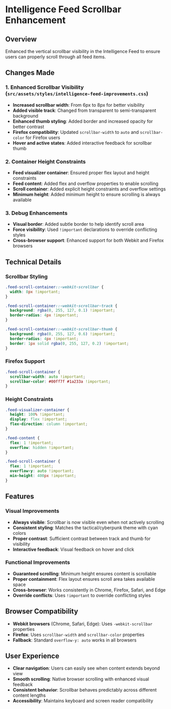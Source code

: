 # Intelligence Feed Scrollbar Enhancement

## Overview
Enhanced the vertical scrollbar visibility in the Intelligence Feed to ensure users can properly scroll through all feed items.

## Changes Made

### 1. Enhanced Scrollbar Visibility (`src/assets/styles/intelligence-feed-improvements.css`)
- **Increased scrollbar width**: From 6px to 8px for better visibility
- **Added visible track**: Changed from transparent to semi-transparent background
- **Enhanced thumb styling**: Added border and increased opacity for better contrast
- **Firefox compatibility**: Updated `scrollbar-width` to `auto` and `scrollbar-color` for Firefox users
- **Hover and active states**: Added interactive feedback for scrollbar thumb

### 2. Container Height Constraints
- **Feed visualizer container**: Ensured proper flex layout and height constraints
- **Feed content**: Added flex and overflow properties to enable scrolling
- **Scroll container**: Added explicit height constraints and overflow settings
- **Minimum height**: Added minimum height to ensure scrolling is always available

### 3. Debug Enhancements
- **Visual border**: Added subtle border to help identify scroll area
- **Force visibility**: Used `!important` declarations to override conflicting styles
- **Cross-browser support**: Enhanced support for both Webkit and Firefox browsers

## Technical Details

### Scrollbar Styling
```css
.feed-scroll-container::-webkit-scrollbar {
  width: 8px !important;
}

.feed-scroll-container::-webkit-scrollbar-track {
  background: rgba(0, 255, 127, 0.1) !important;
  border-radius: 4px !important;
}

.feed-scroll-container::-webkit-scrollbar-thumb {
  background: rgba(0, 255, 127, 0.6) !important;
  border-radius: 4px !important;
  border: 1px solid rgba(0, 255, 127, 0.2) !important;
}
```

### Firefox Support
```css
.feed-scroll-container {
  scrollbar-width: auto !important;
  scrollbar-color: #00ff7f #1a233a !important;
}
```

### Height Constraints
```css
.feed-visualizer-container {
  height: 100% !important;
  display: flex !important;
  flex-direction: column !important;
}

.feed-content {
  flex: 1 !important;
  overflow: hidden !important;
}

.feed-scroll-container {
  flex: 1 !important;
  overflow-y: auto !important;
  min-height: 400px !important;
}
```

## Features

### Visual Improvements
- **Always visible**: Scrollbar is now visible even when not actively scrolling
- **Consistent styling**: Matches the tactical/cyberpunk theme with cyan colors
- **Proper contrast**: Sufficient contrast between track and thumb for visibility
- **Interactive feedback**: Visual feedback on hover and click

### Functional Improvements
- **Guaranteed scrolling**: Minimum height ensures content is scrollable
- **Proper containment**: Flex layout ensures scroll area takes available space
- **Cross-browser**: Works consistently in Chrome, Firefox, Safari, and Edge
- **Override conflicts**: Uses `!important` to override conflicting styles

## Browser Compatibility
- **Webkit browsers** (Chrome, Safari, Edge): Uses `-webkit-scrollbar` properties
- **Firefox**: Uses `scrollbar-width` and `scrollbar-color` properties
- **Fallback**: Standard `overflow-y: auto` works in all browsers

## User Experience
- **Clear navigation**: Users can easily see when content extends beyond view
- **Smooth scrolling**: Native browser scrolling with enhanced visual feedback
- **Consistent behavior**: Scrollbar behaves predictably across different content lengths
- **Accessibility**: Maintains keyboard and screen reader compatibility
